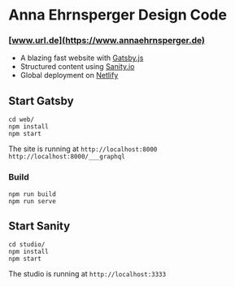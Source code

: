 # Anna Ehrnsperger Design Code

### [www.url.de](https://www.annaehrnsperger.de)

- A blazing fast website with [Gatsby.js](https://gatsbyjs.org)
- Structured content using [Sanity.io](https://www.sanity.io)
- Global deployment on [Netlify](https://netlify.com)

## Start Gatsby

```
cd web/
npm install
npm start
```

The site is running at
`http://localhost:8000`
`http://localhost:8000/___graphql`

### Build

```
npm run build
npm run serve
```

## Start Sanity

```
cd studio/
npm install
npm start
```

The studio is running at
`http://localhost:3333`
